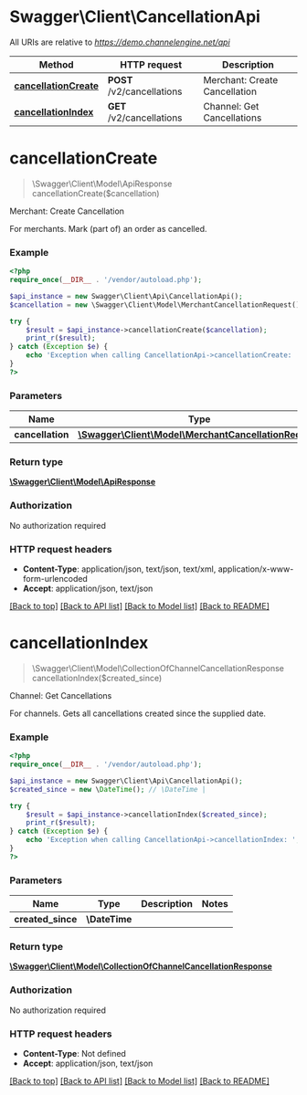 # Swagger\Client\CancellationApi

All URIs are relative to *https://demo.channelengine.net/api*

Method | HTTP request | Description
------------- | ------------- | -------------
[**cancellationCreate**](CancellationApi.md#cancellationCreate) | **POST** /v2/cancellations | Merchant: Create Cancellation
[**cancellationIndex**](CancellationApi.md#cancellationIndex) | **GET** /v2/cancellations | Channel: Get Cancellations


# **cancellationCreate**
> \Swagger\Client\Model\ApiResponse cancellationCreate($cancellation)

Merchant: Create Cancellation

For merchants.    Mark (part of) an order as cancelled.

### Example
```php
<?php
require_once(__DIR__ . '/vendor/autoload.php');

$api_instance = new Swagger\Client\Api\CancellationApi();
$cancellation = new \Swagger\Client\Model\MerchantCancellationRequest(); // \Swagger\Client\Model\MerchantCancellationRequest | 

try {
    $result = $api_instance->cancellationCreate($cancellation);
    print_r($result);
} catch (Exception $e) {
    echo 'Exception when calling CancellationApi->cancellationCreate: ', $e->getMessage(), PHP_EOL;
}
?>
```

### Parameters

Name | Type | Description  | Notes
------------- | ------------- | ------------- | -------------
 **cancellation** | [**\Swagger\Client\Model\MerchantCancellationRequest**](../Model/\Swagger\Client\Model\MerchantCancellationRequest.md)|  |

### Return type

[**\Swagger\Client\Model\ApiResponse**](../Model/ApiResponse.md)

### Authorization

No authorization required

### HTTP request headers

 - **Content-Type**: application/json, text/json, text/xml, application/x-www-form-urlencoded
 - **Accept**: application/json, text/json

[[Back to top]](#) [[Back to API list]](../../README.md#documentation-for-api-endpoints) [[Back to Model list]](../../README.md#documentation-for-models) [[Back to README]](../../README.md)

# **cancellationIndex**
> \Swagger\Client\Model\CollectionOfChannelCancellationResponse cancellationIndex($created_since)

Channel: Get Cancellations

For channels.    Gets all cancellations created since the supplied date.

### Example
```php
<?php
require_once(__DIR__ . '/vendor/autoload.php');

$api_instance = new Swagger\Client\Api\CancellationApi();
$created_since = new \DateTime(); // \DateTime | 

try {
    $result = $api_instance->cancellationIndex($created_since);
    print_r($result);
} catch (Exception $e) {
    echo 'Exception when calling CancellationApi->cancellationIndex: ', $e->getMessage(), PHP_EOL;
}
?>
```

### Parameters

Name | Type | Description  | Notes
------------- | ------------- | ------------- | -------------
 **created_since** | **\DateTime**|  |

### Return type

[**\Swagger\Client\Model\CollectionOfChannelCancellationResponse**](../Model/CollectionOfChannelCancellationResponse.md)

### Authorization

No authorization required

### HTTP request headers

 - **Content-Type**: Not defined
 - **Accept**: application/json, text/json

[[Back to top]](#) [[Back to API list]](../../README.md#documentation-for-api-endpoints) [[Back to Model list]](../../README.md#documentation-for-models) [[Back to README]](../../README.md)

